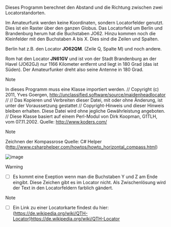 Dieses Programm berechnet den Abstand und die Richtung zwischen zwei Locatorstandorten. 

Im Amateurfunk werden keine Koordinaten, sondern Locatorfelder genutzt. Dies ist ein Raster über den ganzen Globus.
Das Locatorfeld um Berlin und Brandenburg herum hat die Buchstaben JO62. Hinzu kommen noch die Kleinfelder mit den Buchstaben A bis X. Dies sind die Zeilen und Spalten.

Berlin hat z.B. den Locator **JO62QM**. (Zeile Q, Spalte M) und noch andere. 

Rom hat den Locator **JN61GV** und ist von der Stadt Brandenburg an der Havel (JO62GJ) nur 
1166 Kilometer entfernt und liegt in 180 Grad (das ist Süden). Der Amateurfunker dreht also seine Antenne in 180 Grad.


> [!NOTE]
In dieses Programm muss eine Klasse importiert werden.
// Copyright (c) 2011, Yves Goergen, http://unclassified.software/source/maidenheadlocator
//
// Das Kopieren und Verbreiten dieser Datei, mit oder ohne Änderung, ist unter der Voraussetzung gestattet
// Copyright-Hinweis und dieser Hinweis bleiben erhalten. Diese Datei wird ohne jegliche Gewährleistung angeboten.
// Diese Klasse basiert auf einem Perl-Modul von Dirk Koopman, G1TLH, vom 07.11.2002. Quelle: http://www.koders.com/

> [!NOTE]
Zeichnen der Kompassrose Quelle: C# Helper (http://www.csharphelper.com/howtos/howto_horizontal_compass.html)

![image](https://github.com/DL1RLB/MyLocator/assets/69315366/502fac11-5762-4c4c-9a97-2b4bb3dbf950)

> [!WARNING]
> - [ ] Es kommt eine Exeption wenn man die Buchstaben Y und Z am Ende eingibt. Diese Zeichen gibt es im Locator nicht. Als Zwischenlösung wird der Text in den Locatorfeldern farblich gändert.

> [!NOTE]
> - [ ] Ein Link zu einer Locatorkarte findest du hier: (https://de.wikipedia.org/wiki/QTH-Locator)https://de.wikipedia.org/wiki/QTH-Locator


